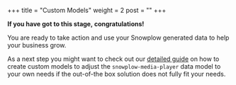 +++
title = "Custom Models"
weight = 2
post = ""
+++

**If you have got to this stage, congratulations!**

You are ready to take action and use your Snowplow generated data to help your business grow.

As a next step you might want to check out our [detailed guide](https://docs.snowplow.io/docs/modeling-your-data/modeling-your-data-with-dbt/dbt-custom-models/) on how to create custom models to adjust the `snowplow-media-player` data model to your own needs if the out-of-the box solution does not fully fit your needs.
